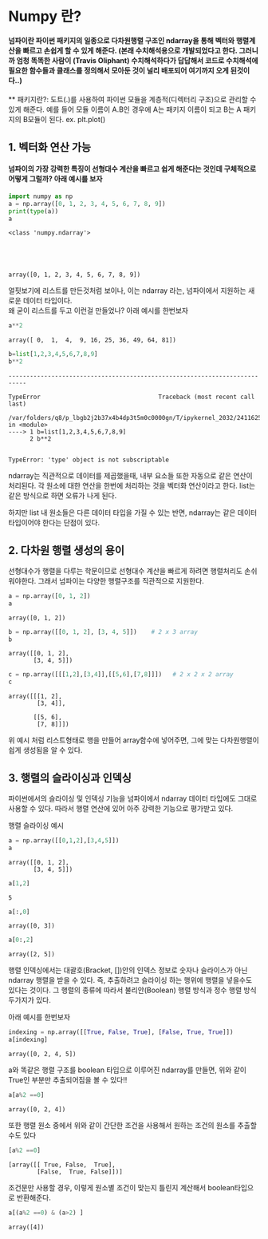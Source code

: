 # Numpy 란?

#### 넘파이란 파이썬 패키지의 일종으로 다차원행렬 구조인 ndarray을 통해 벡터와 행렬계산을 빠르고 손쉽게 할 수 있게 해준다. (본래 수치해석용으로 개발되었다고 한다. 그러니까 엄청 똑똑한 사람이 (Travis Oliphant) 수치해석하다가 답답해서 코드로 수치해석에 필요한 함수들과 클래스를 정의해서 모아둔 것이 널리 배포되어 여기까지 오게 된것이다..)

** 패키지란?: 도트(.)를 사용하여 파이썬 모듈을 계층적(디렉터리 구조)으로 관리할 수 있게 해준다. 예를 들어 모듈 이름이 A.B인 경우에 A는 패키지 이름이 되고 B는 A 패키지의 B모듈이 된다. ex. plt.plot()

## 1. 벡터화 연산 가능
#### 넘파이의 가장 강력한 특징이 선형대수 계산을 빠르고 쉽게 해준다는 것인데 구체적으로 어떻게 그럴까? 아래 예시를 보자


```python
import numpy as np
a = np.array([0, 1, 2, 3, 4, 5, 6, 7, 8, 9])
print(type(a))
a


```

    <class 'numpy.ndarray'>





    array([0, 1, 2, 3, 4, 5, 6, 7, 8, 9])



얼핏보기에 리스트를 만든것처럼 보이나, 이는 ndarray 라는, 넘파이에서 지원하는 새로운 데이터 타입이다.   
왜 굳이 리스트를 두고 이런걸 만들었나? 아래 예시를 한번보자


```python
a**2
```




    array([ 0,  1,  4,  9, 16, 25, 36, 49, 64, 81])




```python
b=list[1,2,3,4,5,6,7,8,9]
b**2
```


    ---------------------------------------------------------------------------

    TypeError                                 Traceback (most recent call last)

    /var/folders/q8/p_lbgb2j2b37x4b4dp3t5m0c0000gn/T/ipykernel_2032/2411625378.py in <module>
    ----> 1 b=list[1,2,3,4,5,6,7,8,9]
          2 b**2


    TypeError: 'type' object is not subscriptable


ndarray는 직관적으로 데이터를 제곱했을때, 내부 요소들 또한 자동으로 같은 연산이 처리된다. 각 원소에 대한 연산을 한번에 처리하는 것을 벡터화 연산이라고 한다. list는 같은 방식으로 하면 오류가 나게 된다.

하지만 list 내 원소들은 다른 데이터 타입을 가질 수 있는 반면, ndarray는 같은 데이터타입이어야 한다는 단점이 있다.

## 2. 다차원 행렬 생성의 용이

선형대수가 행렬을 다루는 학문이므로 선형대수 계산을 빠르게 하려면 행렬처리도 손쉬워야한다. 그래서 넘파이는 다양한 행렬구조를 직관적으로 지원한다.


```python
a = np.array([0, 1, 2])    
a
```




    array([0, 1, 2])




```python
b = np.array([[0, 1, 2], [3, 4, 5]])    # 2 x 3 array
b
```




    array([[0, 1, 2],
           [3, 4, 5]])




```python
c = np.array([[[1,2],[3,4]],[[5,6],[7,8]]])   # 2 x 2 x 2 array
c
```




    array([[[1, 2],
            [3, 4]],
    
           [[5, 6],
            [7, 8]]])



위 예시 처럼 리스트형태로 행을 만들어 array함수에 넣어주면, 그에 맞는 다차원행렬이 쉽게 생성됨을 알 수 있다.

## 3. 행렬의 슬라이싱과 인덱싱

파이썬에서의 슬라이싱 및 인덱싱 기능을 넘파이에서 ndarray 데이터 타입에도 그대로 사용할 수 있다. 따라서 행렬 연산에 있어 아주 강력한 기능으로 평가받고 있다.

행렬 슬라이싱 예시


```python
a = np.array([[0,1,2],[3,4,5]])
a
```




    array([[0, 1, 2],
           [3, 4, 5]])




```python
a[1,2]
```




    5




```python
a[:,0]
```




    array([0, 3])




```python
a[0:,2]
```




    array([2, 5])



행렬 인덱싱에서는 대괄호(Bracket, [])안의 인덱스 정보로 숫자나 슬라이스가 아닌 ndarray 행렬을 받을 수 있다. 즉, 추출하려고 슬라이싱 하는 행위에 행렬을 넣을수도 있다는 것이다.
그 행렬의 종류에 따라서 불리안(Boolean) 행렬 방식과 정수 행렬 방식 두가지가 있다.

아래 예시를 한번보자




```python
indexing = np.array([[True, False, True], [False, True, True]])
a[indexing]
```




    array([0, 2, 4, 5])



a와 똑같은 행렬 구조를 boolean 타입으로 이루어진 ndarray를 만들면, 위와 같이 True인 부분만 추출되어짐을 볼 수 있다!!


```python
a[a%2 ==0]
```




    array([0, 2, 4])



또한 행렬 원소 중에서 위와 같이 간단한 조건을 사용해서 원하는 조건의 원소를 추출할 수도 있다


```python
[a%2 ==0]
```




    [array([[ True, False,  True],
            [False,  True, False]])]



조건문만 사용할 경우, 이렇게 원소별 조건이 맞는지 틀린지 계산해서 boolean타입으로 반환해준다. 


```python
a[(a%2 ==0) & (a>2) ]
```




    array([4])




```python

```
